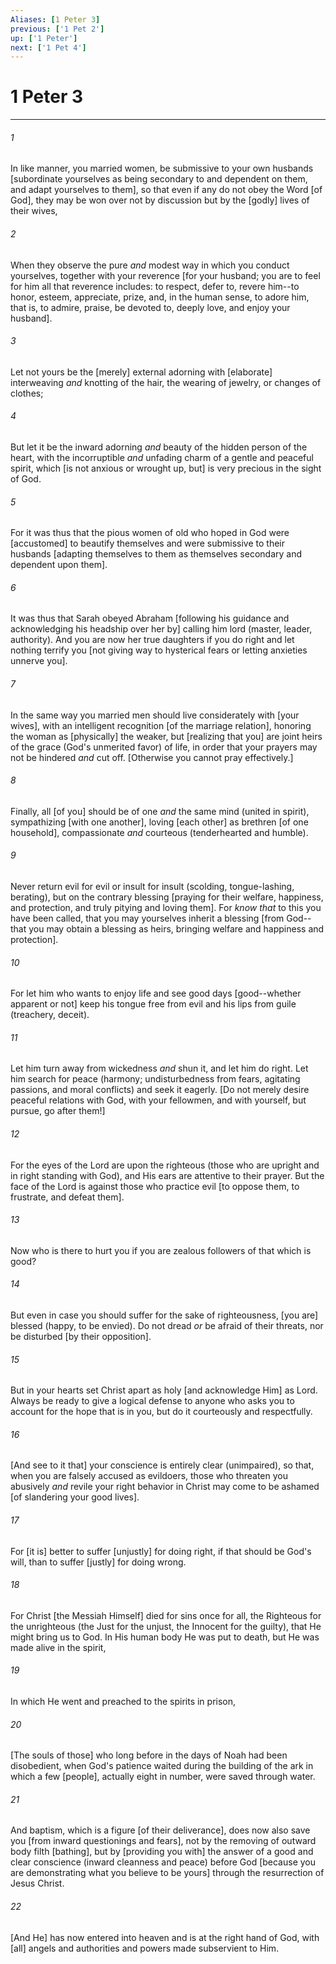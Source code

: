```yaml
---
Aliases: [1 Peter 3]
previous: ['1 Pet 2']
up: ['1 Peter']
next: ['1 Pet 4']
---
```

# 1 Peter 3

***


###### 1 


In like manner, you married women, be submissive to your own husbands [subordinate yourselves as being secondary to and dependent on them, and adapt yourselves to them], so that even if any do not obey the Word [of God], they may be won over not by discussion but by the [godly] lives of their wives, 


###### 2 


When they observe the pure _and_ modest way in which you conduct yourselves, together with your reverence [for your husband; you are to feel for him all that reverence includes: to respect, defer to, revere him--to honor, esteem, appreciate, prize, and, in the human sense, to adore him, that is, to admire, praise, be devoted to, deeply love, and enjoy your husband]. 


###### 3 


Let not yours be the [merely] external adorning with [elaborate] interweaving _and_ knotting of the hair, the wearing of jewelry, or changes of clothes; 


###### 4 


But let it be the inward adorning _and_ beauty of the hidden person of the heart, with the incorruptible _and_ unfading charm of a gentle and peaceful spirit, which [is not anxious or wrought up, but] is very precious in the sight of God. 


###### 5 


For it was thus that the pious women of old who hoped in God were [accustomed] to beautify themselves and were submissive to their husbands [adapting themselves to them as themselves secondary and dependent upon them]. 


###### 6 


It was thus that Sarah obeyed Abraham [following his guidance and acknowledging his headship over her by] calling him lord (master, leader, authority). And you are now her true daughters if you do right and let nothing terrify you [not giving way to hysterical fears or letting anxieties unnerve you]. 


###### 7 


In the same way you married men should live considerately with [your wives], with an intelligent recognition [of the marriage relation], honoring the woman as [physically] the weaker, but [realizing that you] are joint heirs of the grace (God's unmerited favor) of life, in order that your prayers may not be hindered _and_ cut off. [Otherwise you cannot pray effectively.] 


###### 8 


Finally, all [of you] should be of one _and_ the same mind (united in spirit), sympathizing [with one another], loving [each other] as brethren [of one household], compassionate _and_ courteous (tenderhearted and humble). 


###### 9 


Never return evil for evil or insult for insult (scolding, tongue-lashing, berating), but on the contrary blessing [praying for their welfare, happiness, and protection, and truly pitying and loving them]. For _know that_ to this you have been called, that you may yourselves inherit a blessing [from God--that you may obtain a blessing as heirs, bringing welfare and happiness and protection]. 


###### 10 


For let him who wants to enjoy life and see good days [good--whether apparent or not] keep his tongue free from evil and his lips from guile (treachery, deceit). 


###### 11 


Let him turn away from wickedness _and_ shun it, and let him do right. Let him search for peace (harmony; undisturbedness from fears, agitating passions, and moral conflicts) and seek it eagerly. [Do not merely desire peaceful relations with God, with your fellowmen, and with yourself, but pursue, go after them!] 


###### 12 


For the eyes of the Lord are upon the righteous (those who are upright and in right standing with God), and His ears are attentive to their prayer. But the face of the Lord is against those who practice evil [to oppose them, to frustrate, and defeat them]. 


###### 13 


Now who is there to hurt you if you are zealous followers of that which is good? 


###### 14 


But even in case you should suffer for the sake of righteousness, [you are] blessed (happy, to be envied). Do not dread _or_ be afraid of their threats, nor be disturbed [by their opposition]. 


###### 15 


But in your hearts set Christ apart as holy [and acknowledge Him] as Lord. Always be ready to give a logical defense to anyone who asks you to account for the hope that is in you, but do it courteously and respectfully. 


###### 16 


[And see to it that] your conscience is entirely clear (unimpaired), so that, when you are falsely accused as evildoers, those who threaten you abusively _and_ revile your right behavior in Christ may come to be ashamed [of slandering your good lives]. 


###### 17 


For [it is] better to suffer [unjustly] for doing right, if that should be God's will, than to suffer [justly] for doing wrong. 


###### 18 


For Christ [the Messiah Himself] died for sins once for all, the Righteous for the unrighteous (the Just for the unjust, the Innocent for the guilty), that He might bring us to God. In His human body He was put to death, but He was made alive in the spirit, 


###### 19 


In which He went and preached to the spirits in prison, 


###### 20 


[The souls of those] who long before in the days of Noah had been disobedient, when God's patience waited during the building of the ark in which a few [people], actually eight in number, were saved through water. 


###### 21 


And baptism, which is a figure [of their deliverance], does now also save you [from inward questionings and fears], not by the removing of outward body filth [bathing], but by [providing you with] the answer of a good and clear conscience (inward cleanness and peace) before God [because you are demonstrating what you believe to be yours] through the resurrection of Jesus Christ. 


###### 22 


[And He] has now entered into heaven and is at the right hand of God, with [all] angels and authorities and powers made subservient to Him.
